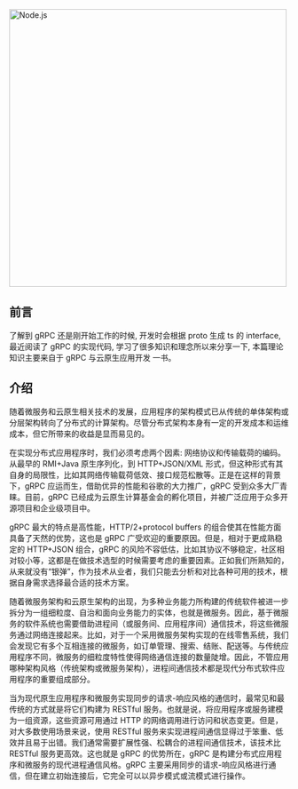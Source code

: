 
<img src="https://user-images.githubusercontent.com/23253540/131701752-effcf76d-d1ad-4d70-85d5-a7910463528b.png" alt="Node.js" width="500" >

## 前言
了解到 gRPC 还是刚开始工作的时候, 开发时会根据 proto 生成 ts 的 interface, 最近阅读了 gRPC 的实现代码, 学习了很多知识和理念所以来分享一下, 本篇理论知识主要来自于 gRPC 与云原生应用开发 一书。

## 介绍
随着微服务和云原生相关技术的发展，应用程序的架构模式已从传统的单体架构或分层架构转向了分布式的计算架构。尽管分布式架构本身有一定的开发成本和运维成本，但它所带来的收益是显而易见的。

在实现分布式应用程序时，我们必须考虑两个因素: 网络协议和传输载荷的编码。从最早的 RMI+Java 原生序列化，到 HTTP+JSON/XML 形式，但这种形式有其自身的局限性，比如其网络传输载荷低效、接口规范松散等。正是在这样的背景下，gRPC 应运而生，借助优异的性能和谷歌的大力推广，gRPC 受到众多大厂青睐。目前，gRPC 已经成为云原生计算基金会的孵化项目，并被广泛应用于众多开源项目和企业级项目中。

gRPC 最大的特点是高性能，HTTP/2+protocol buffers 的组合使其在性能方面具备了天然的优势，这也是 gRPC 广受欢迎的重要原因。但是，相对于更成熟稳定的 HTTP+JSON 组合，gRPC 的风险不容低估，比如其协议不够稳定，社区相对较小等，这都是在做技术选型的时候需要考虑的重要因素。正如我们所熟知的，从来就没有“银弹”，作为技术从业者，我们只能去分析和对比各种可用的技术，根据自身需求选择最合适的技术方案。

随着微服务架构和云原生架构的出现，为多种业务能力所构建的传统软件被进一步拆分为一组细粒度、自治和面向业务能力的实体，也就是微服务。因此，基于微服务的软件系统也需要借助进程间（或服务间、应用程序间）通信技术，将这些微服务通过网络连接起来。比如，对于一个采用微服务架构实现的在线零售系统，我们会发现它有多个互相连接的微服务，如订单管理、搜索、结账、配送等。与传统应用程序不同，微服务的细粒度特性使得网络通信连接的数量陡增。因此，不管应用哪种架构风格（传统架构或微服务架构），进程间通信技术都是现代分布式软件应用程序的重要组成部分。

当为现代原生应用程序和微服务实现同步的请求-响应风格的通信时，最常见和最传统的方式就是将它们构建为 RESTful 服务。也就是说，将应用程序或服务建模为一组资源，这些资源可用通过 HTTP 的网络调用进行访问和状态变更。但是，对大多数使用场景来说，使用 RESTful 服务来实现进程间通信显得过于笨重、低效并且易于出错。我们通常需要扩展性强、松耦合的进程间通信技术，该技术比 RESTful 服务更高效。这也就是 gRPC 的优势所在，gRPC 是构建分布式应用程序和微服务的现代进程通信风格。gRPC 主要采用同步的请求-响应风格进行通信，但在建立初始连接后，它完全可以以异步模式或流模式进行操作。